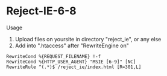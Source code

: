 # Reject-IE-6-8

Usage
1) Upload files on yoursite in directory "reject_ie", or any else
2) Add into ".htaccess" after "RewriteEngine on" 

~~~~~~~~~~~~~~~~~~~~~~~~~~~~~~~~~~~~~~~~~~~~~
RewriteCond %{REQUEST_FILENAME} !-f
RewriteCond %{HTTP_USER_AGENT} "MSIE [6-9]" [NC]
RewriteRule ^(.*)$ /reject_ie/index.html [R=301,L]
~~~~~~~~~~~~~~~~~~~~~~~~~~~~~~~~~~~~~~~~~~~~~
